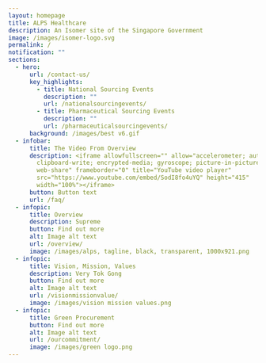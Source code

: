 ```yaml
---
layout: homepage
title: ALPS Healthcare
description: An Isomer site of the Singapore Government
image: /images/isomer-logo.svg
permalink: /
notification: ""
sections:
  - hero:
      url: /contact-us/
      key_highlights:
        - title: National Sourcing Events
          description: ""
          url: /nationalsourcingevents/
        - title: Pharmaceutical Sourcing Events
          description: ""
          url: /pharmaceuticalsourcingevents/
      background: /images/best v6.gif
  - infobar:
      title: The Video From Overview
      description: <iframe allowfullscreen="" allow="accelerometer; autoplay;
        clipboard-write; encrypted-media; gyroscope; picture-in-picture;
        web-share" frameborder="0" title="YouTube video player"
        src="https://www.youtube.com/embed/SodI8fo4uYQ" height="415"
        width="100%"></iframe>
      button: Button text
      url: /faq/
  - infopic:
      title: Overview
      description: Supreme
      button: Find out more
      alt: Image alt text
      url: /overview/
      image: /images/alps, tagline, black, transparent, 1000x921.png
  - infopic:
      title: Vision, Mission, Values
      description: Very Tok Gong
      button: Find out more
      alt: Image alt text
      url: /visionmissionvalue/
      image: /images/vision mission values.png
  - infopic:
      title: Green Procurement
      button: Find out more
      alt: Image alt text
      url: /ourcommitment/
      image: /images/green logo.png
---
```

